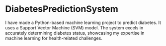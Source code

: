 # DiabetesPredictionSystem
I have made a Python-based machine learning project to predict diabetes. It uses a Support Vector Machine (SVM) model. The system excels in accurately determining diabetes status, showcasing my expertise in machine learning for health-related challenges.
